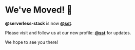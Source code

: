 # We've Moved! 🚀

**@serverless-stack** is now **[@sst](https://github.com/sst)**.

Please visit and follow us at our new profile: **[@sst](https://github.com/sst)** for updates.

We hope to see you there!
